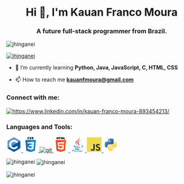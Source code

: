 <h1 align="center">Hi 👋, I'm Kauan Franco Moura</h1>
<h3 align="center">A future full-stack programmer from Brazil.</h3>

<p align="left"> <img src="https://komarev.com/ghpvc/?username=jhinganei&label=Profile%20views&color=0e75b6&style=flat" alt="jhinganei" /> </p>

<p align="left"> <a href="https://github.com/ryo-ma/github-profile-trophy"><img src="https://github-profile-trophy.vercel.app/?username=jhinganei" alt="jhinganei" /></a> </p>

- 🌱 I’m currently learning **Python, Java, JavaScript, C, HTML, CSS**

- 📫 How to reach me **kauanfmoura@gmail.com**

<h3 align="left">Connect with me:</h3>
<p align="left">
<a href="https://linkedin.com/in/kauan-franco-moura-893454213/" target="blank"><img align="center" src="https://raw.githubusercontent.com/rahuldkjain/github-profile-readme-generator/master/src/images/icons/Social/linked-in-alt.svg" alt="https://www.linkedin.com/in/kauan-franco-moura-893454213/" height="30" width="40" /></a>
</p>

<h3 align="left">Languages and Tools:</h3>
<p align="left"> <a href="https://www.cprogramming.com/" target="_blank" rel="noreferrer"> <img src="https://raw.githubusercontent.com/devicons/devicon/master/icons/c/c-original.svg" alt="c" width="40" height="40"/> </a> <a href="https://www.w3schools.com/css/" target="_blank" rel="noreferrer"> <img src="https://raw.githubusercontent.com/devicons/devicon/master/icons/css3/css3-original-wordmark.svg" alt="css3" width="40" height="40"/> </a> <a href="https://git-scm.com/" target="_blank" rel="noreferrer"> <img src="https://www.vectorlogo.zone/logos/git-scm/git-scm-icon.svg" alt="git" width="40" height="40"/> </a> <a href="https://www.w3.org/html/" target="_blank" rel="noreferrer"> <img src="https://raw.githubusercontent.com/devicons/devicon/master/icons/html5/html5-original-wordmark.svg" alt="html5" width="40" height="40"/> </a> <a href="https://www.java.com" target="_blank" rel="noreferrer"> <img src="https://raw.githubusercontent.com/devicons/devicon/master/icons/java/java-original.svg" alt="java" width="40" height="40"/> </a> <a href="https://developer.mozilla.org/en-US/docs/Web/JavaScript" target="_blank" rel="noreferrer"> <img src="https://raw.githubusercontent.com/devicons/devicon/master/icons/javascript/javascript-original.svg" alt="javascript" width="40" height="40"/> </a> <a href="https://www.python.org" target="_blank" rel="noreferrer"> <img src="https://raw.githubusercontent.com/devicons/devicon/master/icons/python/python-original.svg" alt="python" width="40" height="40"/> </a> </p>

<p><img align="left" src="https://github-readme-stats.vercel.app/api/top-langs?username=jhinganei&show_icons=true&locale=en&layout=compact" alt="jhinganei" /></p>

<p>&nbsp;<img align="center" src="https://github-readme-stats.vercel.app/api?username=jhinganei&show_icons=true&locale=en" alt="jhinganei" /></p>

<p><img align="center" src="https://github-readme-streak-stats.herokuapp.com/?user=jhinganei&" alt="jhinganei" /></p>

